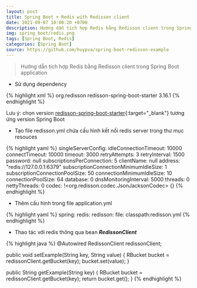 ```yaml
---
layout: post
title: Spring Boot + Redis with Redisson client
date: 2021-09-07 10:00:20 +0700
description: Hướng dẫn tích hợp Redis bằng Redisson client trong Spring Boot application
img: spring_boot/redis.png
tags: [Spring Boot, Redis]
categories: [Spring Boot]
source: https://github.com/huypva/spring-boot-redisson-example
---
```


> Hướng dẫn tích hợp Redis bằng Redisson client trong Spring Boot application

- Sử dụng dependency

{% highlight xml %}
<dependencies>
  <dependency>
    <groupId>org.redisson</groupId>
    <artifactId>redisson-spring-boot-starter</artifactId>
    <version>3.16.1</version>
  </dependency>
</dependencies>
{% endhighlight %} 

Lưu ý: chọn version [redisson-spring-boot-starter](https://github.com/redisson/redisson/tree/master/redisson-spring-boot-starter){:target="_blank"} tương ứng version Spring Boot

- Tạo file redisson.yml chứa cấu hình kết nối redis server trong thư mục resouces   

{% highlight yaml %}
singleServerConfig:
  idleConnectionTimeout: 10000
  connectTimeout: 10000
  timeout: 3000
  retryAttempts: 3
  retryInterval: 1500
  password: null
  subscriptionsPerConnection: 5
  clientName: null
  address: "redis://127.0.0.1:6379"
  subscriptionConnectionMinimumIdleSize: 1
  subscriptionConnectionPoolSize: 50
  connectionMinimumIdleSize: 10
  connectionPoolSize: 64
  database: 0
  dnsMonitoringInterval: 5000
threads: 0
nettyThreads: 0
codec: !<org.redisson.codec.JsonJacksonCodec> {}
{% endhighlight %} 

- Thêm cấu hình trong file application.yml

{% highlight yaml %}
spring:
  redis:
    redisson:
      file: classpath:redisson.yml
{% endhighlight %}

- Thao tác với redis thông qua bean ***RedissonClient***

{% highlight java %}
  @Autowired
  RedissonClient redissonClient;
    
  public void setExample(String key, String value) {
    RBucket<String> bucket = redissonClient.getBucket(key);
    bucket.set(value);
  }

  public String getExample(String key) {
    RBucket<String> bucket = redissonClient.getBucket(key);
    return bucket.get();
  }
{% endhighlight %}